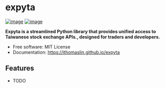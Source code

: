 # expyta


[![image](https://img.shields.io/pypi/v/expyta.svg)](https://pypi.python.org/pypi/expyta)
[![image](https://img.shields.io/conda/vn/conda-forge/expyta.svg)](https://anaconda.org/conda-forge/expyta)


**Expyta is a streamlined Python library that provides unified access to Taiwanese stock exchange APIs., designed for traders and developers.**


-   Free software: MIT License
-   Documentation: https://ithomaslin.github.io/expyta
    

## Features

-   TODO
